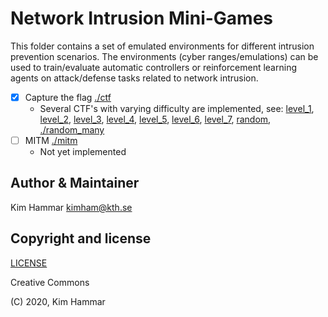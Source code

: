 # Network Intrusion Mini-Games

This folder contains a set of emulated environments for different intrusion prevention scenarios. The environments 
(cyber ranges/emulations) can be used to train/evaluate automatic controllers or reinforcement learning agents on
attack/defense tasks related to network intrusion. 


- [x] Capture the flag [./ctf](./ctf)
    - Several CTF's with varying difficulty are implemented, see: [level_1](./ctf/001/level_1), [level_2](./ctf/001/level_2), [level_3](./ctf/001/level_3), [level_4](./ctf/001/level_4), [level_5](./ctf/001/level_5), [level_6](./ctf/001/level_6), [level_7](./ctf/001/level_7), [random](./ctf/001/random), [./random_many](./ctf/001/random_many)
- [ ] MITM [./mitm](./mitm)
    - Not yet implemented                                                                         

## Author & Maintainer

Kim Hammar <kimham@kth.se>

## Copyright and license

[LICENSE](LICENSE.md)

Creative Commons

(C) 2020, Kim Hammar